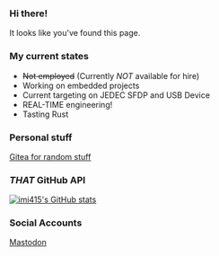 ### Hi there!
It looks like you've found this page.

### My current states
- ~~Not employed~~ (Currently *NOT* available for hire)
- Working on embedded projects
- Current targeting on JEDEC SFDP and USB Device
- REAL-TIME engineering!
- Tasting Rust

### Personal stuff
[Gitea for random stuff](https://git.minori.work)

### *THAT* GitHub API
[![imi415's GitHub stats](https://github-readme-stats.vercel.app/api?username=imi415)](https://github.com/anuraghazra/github-readme-stats)

<!--
**imi415/imi415** is a ✨ _special_ ✨ repository because its `README.md` (this file) appears on your GitHub profile.

Here are some ideas to get you started:

- 🔭 I’m currently working on ...
- 🌱 I’m currently learning ...
- 👯 I’m looking to collaborate on ...
- 🤔 I’m looking for help with ...
- 💬 Ask me about ...
- 📫 How to reach me: ...
- 😄 Pronouns: ...
- ⚡ Fun fact: ...
-->

### Social Accounts
<a rel="me" href="https://mstdn.imi.moe/@imi415">Mastodon</a>
